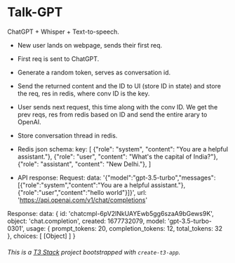 # Talk-GPT

ChatGPT + Whisper + Text-to-speech.

- New user lands on webpage, sends their first req.
- First req is sent to ChatGPT.
- Generate a random token, serves as conversation id.
- Send the returned content and the ID to UI (store ID in state) and store the req, res in redis, where conv ID is the key.
- User sends next request, this time along with the conv ID. We get the prev reqs, res from redis based on ID and send the entire arary to OpenAI.

- Store conversation thread in redis.
- Redis json schema:
key: [
 {"role": "system", "content": "You are a helpful assistant."},
 {"role": "user", "content": "What's the capital of India?"},
 {"role": "assistant", "content": "New Delhi."},
]

- API response:
Request:
data: '{"model":"gpt-3.5-turbo","messages":[{"role":"system","content":"You are a helpful assistant."},{"role":"user","content":"hello world"}]}',
url: 'https://api.openai.com/v1/chat/completions'

Response:
data: {
  id: 'chatcmpl-6pV2lNkUAYEwb5gg6szaA9bGews9K',
  object: 'chat.completion',
  created: 1677732079,
  model: 'gpt-3.5-turbo-0301',
  usage: { prompt_tokens: 20, completion_tokens: 12, total_tokens: 32 },
  choices: [ [Object] ]
}

###### This is a [T3 Stack](https://create.t3.gg/) project bootstrapped with `create-t3-app`.
